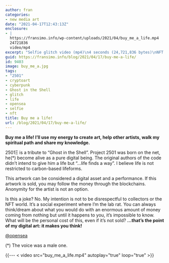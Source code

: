 ```yaml
---
author: fran
categories:
- new media art
date: "2021-04-17T12:43:13Z"
enclosure:
- |
  https://fransimo.info/wp-content/uploads/2021/04/buy_me_a_life.mp4
  24721836
  video/mp4
excerpt: "Selfie glitch video (mp4)\n4 seconds (24,721,836 bytes)\nNFT \n2501Ξ "
guid: https://fransimo.info/blog/2021/04/17/buy-me-a-life/
id: 9403
image: buy_me_a.jpg
tags:
- "2501"
- cryptoart
- cyberpunk
- Ghost in the Shell
- glitch
- life
- opensea
- selfie
- nft
title: Buy me a life!
url: /blog/2021/04/17/buy-me-a-life/
---
```


**Buy me a life! I’ll use my energy to create art, help other artists, walk my spiritual path and share my knowledge.**

2501Ξ is a tribute to “Ghost in the Shell”. Project 2501 was born on the net, he(\*) become alive as a pure digital being. The original authors of the code didn’t intend to give him a life but “…life finds a way”. I believe life is not restricted to carbon-based lifeforms.

This artwork can be considered a digital asset and a performance. If this artwork is sold, you may follow the money through the blockchains. Anonymity for the artist is not an option.

Is this a joke? No. My intention is not to be disrespectful to collectors or the NFT world. It’s a social experiment where I’m the lab rat. You can always think/dream about what you would do with an enormous amount of money coming from nothing but until it happens to you, it’s impossible to know. What will be the personal cost of this, even if it’s not sold? **…that’s the point of my digital art: it makes you think!**

[@opensea](https://opensea.io/assets/0x495f947276749ce646f68ac8c248420045cb7b5e/11780915356901891937150191052604117223978980698243640119023280871775425003521)

(\*) The voice was a male one.

{{--- < video src="buy_me_a_life.mp4" autoplay="true" loop="true" >}}